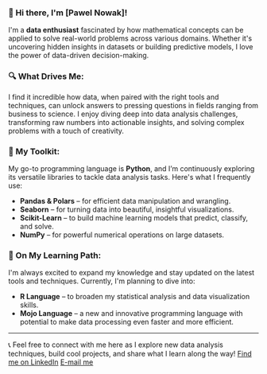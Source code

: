 ### 👋 Hi there, I'm [Pawel Nowak]!

I'm a **data enthusiast** fascinated by how mathematical concepts can be applied to solve real-world problems across various domains. Whether it's uncovering hidden insights in datasets or building predictive models, I love the power of data-driven decision-making.

### 🔍 What Drives Me:
I find it incredible how data, when paired with the right tools and techniques, can unlock answers to pressing questions in fields ranging from business to science. I enjoy diving deep into data analysis challenges, transforming raw numbers into actionable insights, and solving complex problems with a touch of creativity.

### 🧰 My Toolkit:
My go-to programming language is **Python**, and I’m continuously exploring its versatile libraries to tackle data analysis tasks. Here's what I frequently use:

- **Pandas & Polars** – for efficient data manipulation and wrangling.
- **Seaborn** – for turning data into beautiful, insightful visualizations.
- **Scikit-Learn** – to build machine learning models that predict, classify, and solve.
- **NumPy** – for powerful numerical operations on large datasets.

### 🚀 On My Learning Path:
I'm always excited to expand my knowledge and stay updated on the latest tools and techniques. Currently, I'm planning to dive into:

- **R Language** – to broaden my statistical analysis and data visualization skills.
- **Mojo Language** – a new and innovative programming language with potential to make data processing even faster and more efficient.

---

:telephone_receiver: Feel free to connect with me here as I explore new data analysis techniques, build cool projects, and share what I learn along the way!
[Find me on LinkedIn](linkedin.com/in/pawełtomasznowak)
[E-mail me](pawelnowak2004priv@gmail.com)
